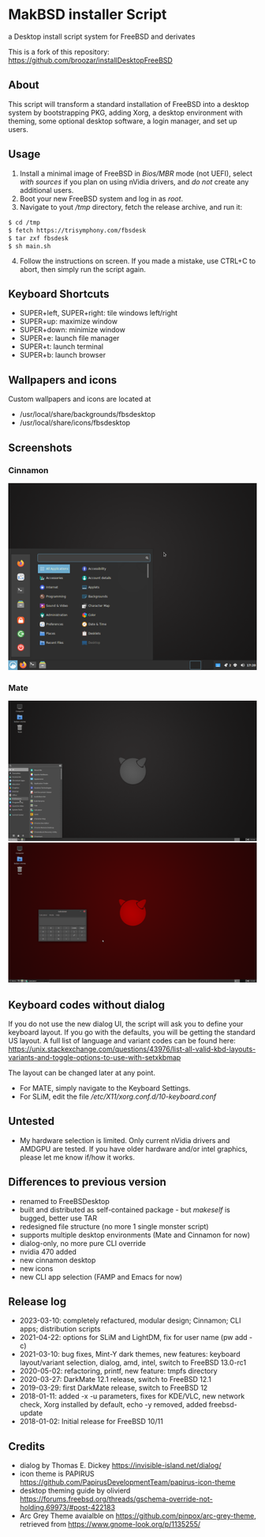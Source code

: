 # MakBSD installer Script
a Desktop install script system for FreeBSD and derivates

This is a fork of this repository: https://github.com/broozar/installDesktopFreeBSD

## About
This script will transform a standard installation of FreeBSD into a desktop system by bootstrapping PKG, adding Xorg, a desktop environment with theming, some optional desktop software, a login manager, and set up users.

## Usage
1. Install a minimal image of FreeBSD in *Bios/MBR* mode (not UEFI), select *with sources* if you plan on using nVidia drivers, and *do not* create any additional users.
2. Boot your new FreeBSD system and log in as *root*.
3. Navigate to yout */tmp* directory, fetch the release archive, and run it:
```
$ cd /tmp
$ fetch https://trisymphony.com/fbsdesk
$ tar zxf fbsdesk
$ sh main.sh
```
4. Follow the instructions on screen. If you made a mistake, use CTRL+C to abort, then simply run the script again.

## Keyboard Shortcuts
- SUPER+left, SUPER+right: tile windows left/right
- SUPER+up: maximize window
- SUPER+down: minimize window
- SUPER+e: launch file manager
- SUPER+t: launch terminal
- SUPER+b: launch browser

## Wallpapers and icons
Custom wallpapers and icons are located at
- /usr/local/share/backgrounds/fbsdesktop
- /usr/local/share/icons/fbsdesktop

## Screenshots
### Cinnamon
![PIC Desktop](screenshots/cinnamon-13a.png)
### Mate
![PIC Desktop](screenshots/mate-12a.png)
![PIC Desktop](screenshots/mate-12c.png)

## Keyboard codes without dialog
If you do not use the new dialog UI, the script will ask you to define your keyboard layout. If you go with the defaults, you will be getting the standard US layout. A full list of language and variant codes can be found here: https://unix.stackexchange.com/questions/43976/list-all-valid-kbd-layouts-variants-and-toggle-options-to-use-with-setxkbmap

The layout can be changed later at any point. 
- For MATE, simply navigate to the Keyboard Settings. 
- For SLiM, edit the file */etc/X11/xorg.conf.d/10-keyboard.conf*

## Untested
- My hardware selection is limited. Only current nVidia drivers and AMDGPU are tested. If you have older hardware and/or intel graphics, please let me know if/how it works.

## Differences to previous version
- renamed to FreeBSDesktop
- built and distributed as self-contained package - but *makeself* is bugged, better use TAR
- redesigned file structure (no more 1 single monster script)
- supports multiple desktop environments (Mate and Cinnamon for now)
- dialog-only, no more pure CLI override
- nvidia 470 added
- new cinnamon desktop
- new icons
- new CLI app selection (FAMP and Emacs for now)

## Release log
- 2023-03-10: completely refactured, modular design; Cinnamon; CLI apps; distribution scripts
- 2021-04-22: options for SLiM and LightDM, fix for user name (pw add -c)
- 2021-03-10: bug fixes, Mint-Y dark themes, new features: keyboard layout/variant selection, dialog, amd, intel, switch to FreeBSD 13.0-rc1
- 2020-05-02: refactoring, printf, new feature: tmpfs directory
- 2020-03-27: DarkMate 12.1 release, switch to FreeBSD 12.1
- 2019-03-29: first DarkMate release, switch to FreeBSD 12
- 2018-01-11: added -x -u parameters, fixes for KDE/VLC, new network check, Xorg installed by default, echo -y removed, added freebsd-update
- 2018-01-02: Initial release for FreeBSD 10/11

## Credits
- dialog by Thomas E. Dickey https://invisible-island.net/dialog/
- icon theme is PAPIRUS https://github.com/PapirusDevelopmentTeam/papirus-icon-theme
- desktop theming guide by olivierd https://forums.freebsd.org/threads/gschema-override-not-holding.69973/#post-422183
- Arc Grey Theme avaialble on https://github.com/pinpox/arc-grey-theme, retrieved from https://www.gnome-look.org/p/1135255/
